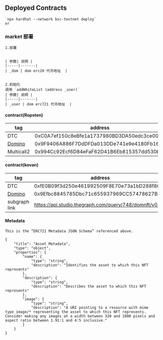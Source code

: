 ## Deployed Contracts

    `npx hardhat --network bsc-testnet deploy`
	or
	
### market 部署
	1.部署
	
	
	| 参数| 说明 |
	|-----|-------|
	| _dom | dom erc20 代币地址  |
	
	
	2.初始化
	调用 `addWhiteList (address _user)`
	| 参数| 说明 |
	|-----|-------|
	| _user | dom erc721 代币地址  |
	
	

#### contract(Ropsten) 
| tag | address |
|-----|-------|
| DTC | 0xC0A7ef150c8eBfe1a1737980BD3DA50edc3ce001 |
| [Domino](./docs/NFT.md) | 0x9F9406A886F7DdDFDa013DDe741e9e4180Fb16e4 |
| Multicall2 | 0x994Cc92Ecf6D84eFaF62D41B6Eb815357dd530b2 |


#### contract(kovan) 
| tag | address |
|-----|-------|
| DTC | 0xfE0B09f3d250e461992509F8E70e73a1bD288f86 |
| [Domino](./docs/NFT.md) | 0x9Efbc8845785Dbc71c655937969CC57478627B75 |
| subgraph link | https://api.studio.thegraph.com/query/748/domnft/v0.0.6 |

#### Metadata

    This is the “ERC721 Metadata JSON Schema” referenced above.
    
```
{
    "title": "Asset Metadata",
    "type": "object",
    "properties": {
        "name": {
            "type": "string",
            "description": "Identifies the asset to which this NFT represents"
        },
        "description": {
            "type": "string",
            "description": "Describes the asset to which this NFT represents"
        },
        "image": {
            "type": "string",
            "description": "A URI pointing to a resource with mime type image/* representing the asset to which this NFT represents. Consider making any images at a width between 320 and 1080 pixels and aspect ratio between 1.91:1 and 4:5 inclusive."
        }
    }
}
```
